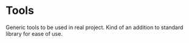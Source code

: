 # Tools
Generic tools to be used in real project. Kind of an addition to standard library for ease of use.
